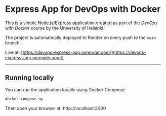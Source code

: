 # Express App for DevOps with Docker

This is a simple Node.js/Express application created as part of the *DevOps with Docker* course by the University of Helsinki.

The project is automatically deployed to Render on every push to the `main` branch.

Live at: [https://devops-express-app.onrender.com/](https://devops-express-app.onrender.com/)

---

## Running locally

You can run the application locally using Docker Compose:

```bash
docker-compose up
```

Then open your browser at: http://localhost:3000